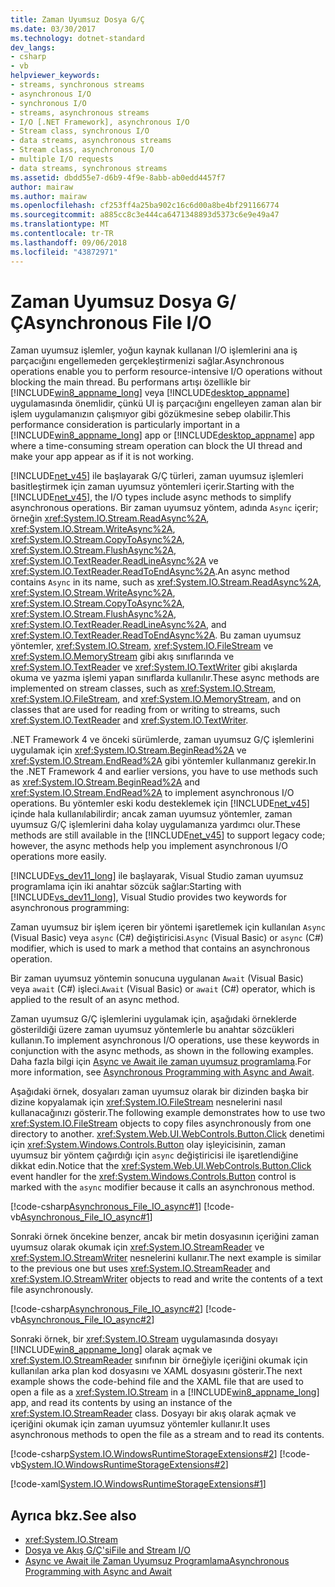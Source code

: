```yaml
---
title: Zaman Uyumsuz Dosya G/Ç
ms.date: 03/30/2017
ms.technology: dotnet-standard
dev_langs:
- csharp
- vb
helpviewer_keywords:
- streams, synchronous streams
- asynchronous I/O
- synchronous I/O
- streams, asynchronous streams
- I/O [.NET Framework], asynchronous I/O
- Stream class, synchronous I/O
- data streams, asynchronous streams
- Stream class, asynchronous I/O
- multiple I/O requests
- data streams, synchronous streams
ms.assetid: dbdd55e7-d6b9-4f9e-8abb-ab0edd4457f7
author: mairaw
ms.author: mairaw
ms.openlocfilehash: cf253ff4a25ba902c16c6d00a8be4bf291166774
ms.sourcegitcommit: a885cc8c3e444ca6471348893d5373c6e9e49a47
ms.translationtype: MT
ms.contentlocale: tr-TR
ms.lasthandoff: 09/06/2018
ms.locfileid: "43872971"
---
```

# <a name="asynchronous-file-io"></a><span data-ttu-id="321fc-102">Zaman Uyumsuz Dosya G/Ç</span><span class="sxs-lookup"><span data-stu-id="321fc-102">Asynchronous File I/O</span></span>
<span data-ttu-id="321fc-103">Zaman uyumsuz işlemler, yoğun kaynak kullanan I/O işlemlerini ana iş parçacığını engellemeden gerçekleştirmenizi sağlar.</span><span class="sxs-lookup"><span data-stu-id="321fc-103">Asynchronous operations enable you to perform resource-intensive I/O operations without blocking the main thread.</span></span> <span data-ttu-id="321fc-104">Bu performans artışı özellikle bir [!INCLUDE[win8_appname_long](../../../includes/win8-appname-long-md.md)] veya [!INCLUDE[desktop_appname](../../../includes/desktop-appname-md.md)] uygulamasında önemlidir, çünkü UI iş parçacığını engelleyen zaman alan bir işlem uygulamanızın çalışmıyor gibi gözükmesine sebep olabilir.</span><span class="sxs-lookup"><span data-stu-id="321fc-104">This performance consideration is particularly important in a [!INCLUDE[win8_appname_long](../../../includes/win8-appname-long-md.md)] app or [!INCLUDE[desktop_appname](../../../includes/desktop-appname-md.md)] app where a time-consuming stream operation can block the UI thread and make your app appear as if it is not working.</span></span>  
  
 <span data-ttu-id="321fc-105">[!INCLUDE[net_v45](../../../includes/net-v45-md.md)] ile başlayarak G/Ç türleri, zaman uyumsuz işlemleri basitleştirmek için zaman uyumsuz yöntemleri içerir.</span><span class="sxs-lookup"><span data-stu-id="321fc-105">Starting with the [!INCLUDE[net_v45](../../../includes/net-v45-md.md)], the I/O types include async methods to simplify asynchronous operations.</span></span> <span data-ttu-id="321fc-106">Bir zaman uyumsuz yöntem, adında `Async` içerir; örneğin <xref:System.IO.Stream.ReadAsync%2A>, <xref:System.IO.Stream.WriteAsync%2A>, <xref:System.IO.Stream.CopyToAsync%2A>, <xref:System.IO.Stream.FlushAsync%2A>, <xref:System.IO.TextReader.ReadLineAsync%2A> ve <xref:System.IO.TextReader.ReadToEndAsync%2A>.</span><span class="sxs-lookup"><span data-stu-id="321fc-106">An async method contains `Async` in its name, such as <xref:System.IO.Stream.ReadAsync%2A>, <xref:System.IO.Stream.WriteAsync%2A>, <xref:System.IO.Stream.CopyToAsync%2A>, <xref:System.IO.Stream.FlushAsync%2A>, <xref:System.IO.TextReader.ReadLineAsync%2A>, and <xref:System.IO.TextReader.ReadToEndAsync%2A>.</span></span> <span data-ttu-id="321fc-107">Bu zaman uyumsuz yöntemler, <xref:System.IO.Stream>, <xref:System.IO.FileStream> ve <xref:System.IO.MemoryStream> gibi akış sınıflarında ve <xref:System.IO.TextReader> ve <xref:System.IO.TextWriter> gibi akışlarda okuma ve yazma işlemi yapan sınıflarda kullanılır.</span><span class="sxs-lookup"><span data-stu-id="321fc-107">These async methods are implemented on stream classes, such as <xref:System.IO.Stream>, <xref:System.IO.FileStream>, and <xref:System.IO.MemoryStream>, and on classes that are used for reading from or writing to streams, such <xref:System.IO.TextReader> and <xref:System.IO.TextWriter>.</span></span>  
  
 <span data-ttu-id="321fc-108">.NET Framework 4 ve önceki sürümlerde, zaman uyumsuz G/Ç işlemlerini uygulamak için <xref:System.IO.Stream.BeginRead%2A> ve <xref:System.IO.Stream.EndRead%2A> gibi yöntemler kullanmanız gerekir.</span><span class="sxs-lookup"><span data-stu-id="321fc-108">In the .NET Framework 4 and earlier versions, you have to use methods such as <xref:System.IO.Stream.BeginRead%2A> and <xref:System.IO.Stream.EndRead%2A> to implement asynchronous I/O operations.</span></span> <span data-ttu-id="321fc-109">Bu yöntemler eski kodu desteklemek için [!INCLUDE[net_v45](../../../includes/net-v45-md.md)] içinde hala kullanılabilirdir; ancak zaman uyumsuz yöntemler, zaman uyumsuz G/Ç işlemlerini daha kolay uygulamanıza yardımcı olur.</span><span class="sxs-lookup"><span data-stu-id="321fc-109">These methods are still available in the [!INCLUDE[net_v45](../../../includes/net-v45-md.md)] to support legacy code; however, the async methods help you implement asynchronous I/O operations more easily.</span></span>  
  
 <span data-ttu-id="321fc-110">[!INCLUDE[vs_dev11_long](../../../includes/vs-dev11-long-md.md)] ile başlayarak, Visual Studio zaman uyumsuz programlama için iki anahtar sözcük sağlar:</span><span class="sxs-lookup"><span data-stu-id="321fc-110">Starting with [!INCLUDE[vs_dev11_long](../../../includes/vs-dev11-long-md.md)], Visual Studio provides two keywords for asynchronous programming:</span></span>  
  
 <span data-ttu-id="321fc-111">Zaman uyumsuz bir işlem içeren bir yöntemi işaretlemek için kullanılan `Async` (Visual Basic) veya `async` (C#) değiştiricisi.</span><span class="sxs-lookup"><span data-stu-id="321fc-111">`Async` (Visual Basic) or `async` (C#) modifier, which is used to mark a method that contains an asynchronous operation.</span></span>  
  
 <span data-ttu-id="321fc-112">Bir zaman uyumsuz yöntemin sonucuna uygulanan `Await` (Visual Basic) veya `await` (C#) işleci.</span><span class="sxs-lookup"><span data-stu-id="321fc-112">`Await` (Visual Basic) or `await` (C#) operator, which is applied to the result of an async method.</span></span>  
  
 <span data-ttu-id="321fc-113">Zaman uyumsuz G/Ç işlemlerini uygulamak için, aşağıdaki örneklerde gösterildiği üzere zaman uyumsuz yöntemlerle bu anahtar sözcükleri kullanın.</span><span class="sxs-lookup"><span data-stu-id="321fc-113">To implement asynchronous I/O operations, use these keywords in conjunction with the async methods, as shown in the following examples.</span></span> <span data-ttu-id="321fc-114">Daha fazla bilgi için [Async ve Await ile zaman uyumsuz programlama](https://msdn.microsoft.com/library/db854f91-ccef-4035-ae4d-0911fde808c7).</span><span class="sxs-lookup"><span data-stu-id="321fc-114">For more information, see [Asynchronous Programming with Async and Await](https://msdn.microsoft.com/library/db854f91-ccef-4035-ae4d-0911fde808c7).</span></span>  
  
 <span data-ttu-id="321fc-115">Aşağıdaki örnek, dosyaları zaman uyumsuz olarak bir dizinden başka bir dizine kopyalamak için <xref:System.IO.FileStream> nesnelerini nasıl kullanacağınızı gösterir.</span><span class="sxs-lookup"><span data-stu-id="321fc-115">The following example demonstrates how to use two <xref:System.IO.FileStream> objects to copy files asynchronously from one directory to another.</span></span> <span data-ttu-id="321fc-116"><xref:System.Web.UI.WebControls.Button.Click> denetimi için <xref:System.Windows.Controls.Button> olay işleyicisinin, zaman uyumsuz bir yöntem çağırdığı için `async` değiştiricisi ile işaretlendiğine dikkat edin.</span><span class="sxs-lookup"><span data-stu-id="321fc-116">Notice that the <xref:System.Web.UI.WebControls.Button.Click> event handler for the <xref:System.Windows.Controls.Button> control is marked with the `async` modifier because it calls an asynchronous method.</span></span>  
  
 [!code-csharp[Asynchronous_File_IO_async#1](../../../samples/snippets/csharp/VS_Snippets_CLR/Asynchronous_File_IO_async/cs/example.cs#1)]
 [!code-vb[Asynchronous_File_IO_async#1](../../../samples/snippets/visualbasic/VS_Snippets_CLR/Asynchronous_File_IO_async/vb/example.vb#1)]  
  
 <span data-ttu-id="321fc-117">Sonraki örnek öncekine benzer, ancak bir metin dosyasının içeriğini zaman uyumsuz olarak okumak için <xref:System.IO.StreamReader> ve <xref:System.IO.StreamWriter> nesnelerini kullanır.</span><span class="sxs-lookup"><span data-stu-id="321fc-117">The next example is similar to the previous one but uses <xref:System.IO.StreamReader> and <xref:System.IO.StreamWriter> objects to read and write the contents of a text file asynchronously.</span></span>  
  
 [!code-csharp[Asynchronous_File_IO_async#2](../../../samples/snippets/csharp/VS_Snippets_CLR/Asynchronous_File_IO_async/cs/example2.cs#2)]
 [!code-vb[Asynchronous_File_IO_async#2](../../../samples/snippets/visualbasic/VS_Snippets_CLR/Asynchronous_File_IO_async/vb/example2.vb#2)]  
  
 <span data-ttu-id="321fc-118">Sonraki örnek, bir <xref:System.IO.Stream> uygulamasında dosyayı [!INCLUDE[win8_appname_long](../../../includes/win8-appname-long-md.md)] olarak açmak ve <xref:System.IO.StreamReader> sınıfının bir örneğiyle içeriğini okumak için kullanılan arka plan kod dosyasını ve XAML dosyasını gösterir.</span><span class="sxs-lookup"><span data-stu-id="321fc-118">The next example shows the code-behind file and the XAML file that are used to open a file as a <xref:System.IO.Stream> in a [!INCLUDE[win8_appname_long](../../../includes/win8-appname-long-md.md)] app, and read its contents by using an instance of the <xref:System.IO.StreamReader> class.</span></span> <span data-ttu-id="321fc-119">Dosyayı bir akış olarak açmak ve içeriğini okumak için zaman uyumsuz yöntemler kullanır.</span><span class="sxs-lookup"><span data-stu-id="321fc-119">It uses asynchronous methods to open the file as a stream and to read its contents.</span></span>  
  
 [!code-csharp[System.IO.WindowsRuntimeStorageExtensions#2](../../../samples/snippets/csharp/VS_Snippets_CLR_System/system.io.windowsruntimestorageextensions/cs/blankpage.xaml.cs#2)]
 [!code-vb[System.IO.WindowsRuntimeStorageExtensions#2](../../../samples/snippets/visualbasic/VS_Snippets_CLR_System/system.io.windowsruntimestorageextensions/vb/blankpage.xaml.vb#2)]  
  
 [!code-xaml[System.IO.WindowsRuntimeStorageExtensions#1](../../../samples/snippets/csharp/VS_Snippets_CLR_System/system.io.windowsruntimestorageextensions/cs/blankpage.xaml#1)]  
  
## <a name="see-also"></a><span data-ttu-id="321fc-120">Ayrıca bkz.</span><span class="sxs-lookup"><span data-stu-id="321fc-120">See also</span></span>

- <xref:System.IO.Stream>  
- [<span data-ttu-id="321fc-121">Dosya ve Akış G/Ç'si</span><span class="sxs-lookup"><span data-stu-id="321fc-121">File and Stream I/O</span></span>](../../../docs/standard/io/index.md)  
- [<span data-ttu-id="321fc-122">Async ve Await ile Zaman Uyumsuz Programlama</span><span class="sxs-lookup"><span data-stu-id="321fc-122">Asynchronous Programming with Async and Await</span></span>](https://msdn.microsoft.com/library/db854f91-ccef-4035-ae4d-0911fde808c7)
